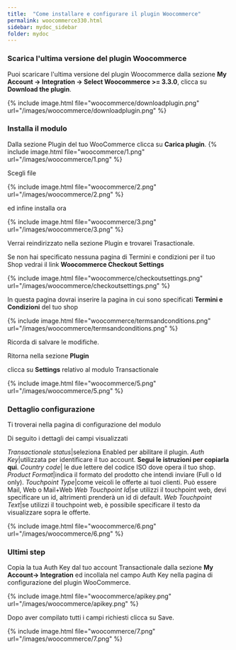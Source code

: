 ```yaml
---
title:  "Come installare e configurare il plugin Woocommerce"
permalink: woocommerce330.html
sidebar: mydoc_sidebar
folder: mydoc
---
```


### Scarica l'ultima versione del plugin Woocommerce
Puoi scaricare l'ultima versione del plugin Woocommerce dalla sezione **My Account -> Integration -> Select Woocommerce >= 3.3.0**, clicca su **Download the plugin**.

{% include image.html file="woocommerce/downloadplugin.png" url="/images/woocommerce/downloadplugin.png" %}

### Installa il modulo

Dalla sezione Plugin  del tuo WooCommerce clicca su **Carica plugin**.
{% include image.html file="woocommerce/1.png" url="/images/woocommerce/1.png" %}

Scegli file

{% include image.html file="woocommerce/2.png" url="/images/woocommerce/2.png" %}

ed infine installa ora

{% include image.html file="woocommerce/3.png" url="/images/woocommerce/3.png" %}

Verrai reindirizzato nella sezione Plugin e trovarei Trasactionale.

Se non hai specificato nessuna pagina di Termini e condizioni per il tuo Shop vedrai il link **Woocommerce Checkout Settings**

{% include image.html file="woocommerce/checkoutsettings.png" url="/images/woocommerce/checkoutsettings.png" %}

In questa pagina dovrai inserire la pagina in cui sono specificati **Termini e Condizioni** del tuo shop

{% include image.html file="woocommerce/termsandconditions.png" url="/images/woocommerce/termsandconditions.png" %}

Ricorda di salvare le modifiche.

Ritorna nella sezione  **Plugin**

clicca su **Settings** relativo al modulo Transactionale

{% include image.html file="woocommerce/5.png" url="/images/woocommerce/5.png" %}

### Dettaglio configurazione

Ti troverai nella pagina di configurazione del modulo

Di seguito i dettagli dei campi visualizzati

*Transactionale status*|seleziona Enabled per abilitare il plugin.
*Auth Key*|utilizzata per identificare il tuo account. **Segui le istruzioni per copiarla qui**.
*Country code*| le due lettere del codice ISO dove opera il tuo shop.
*Product Format*|indica il formato del prodotto che intendi inviare (Full o Id only).
*Touchpoint Type*|come veicoli le offerte ai tuoi clienti. Può essere Mail, Web o Mail+Web
*Web Touchpoint Id*|se utilizzi il touchpoint web, devi specificare un id, altrimenti prenderà un id di default.
*Web Touchpoint Text*|se utilizzi il touchpoint web, è possibile specificare il testo da visualizzare sopra le offerte.

{% include image.html file="woocommerce/6.png" url="/images/woocommerce/6.png" %}


### Ultimi step

Copia la tua Auth Key dal tuo account Transactionale dalla sezione **My Account-> Integration** ed incollala nel campo Auth Key nella pagina di configurazione del plugin WooCommerce.

{% include image.html file="woocommerce/apikey.png" url="/images/woocommerce/apikey.png" %}

Dopo aver compilato tutti i campi richiesti clicca su Save.

{% include image.html file="woocommerce/7.png" url="/images/woocommerce/7.png" %}